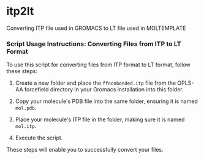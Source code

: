 # itp2lt
Converting ITP file used in GROMACS to LT file used in MOLTEMPLATE

### Script Usage Instructions: Converting Files from ITP to LT Format
To use this script for converting files from ITP format to LT format, follow these steps:

1. Create a new folder and place the `ffnonbonded.itp` file from the OPLS-AA forcefield directory in your Gromacs installation into this folder.

2. Copy your molecule's PDB file into the same folder, ensuring it is named `mol.pdb`.

3. Place your molecule's ITP file in the folder, making sure it is named `mol.itp`.

4. Execute the script.

These steps will enable you to successfully convert your files.
